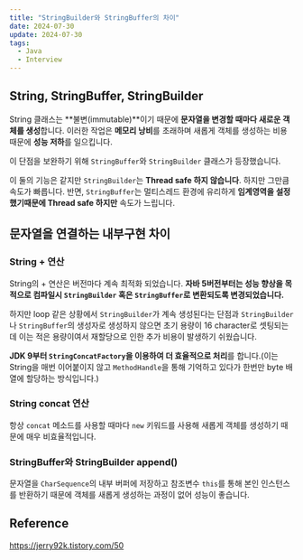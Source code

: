 ```yaml
---
title: "StringBuilder와 StringBuffer의 차이"
date: 2024-07-30
update: 2024-07-30
tags:
  - Java
  - Interview
---
```


## String, StringBuffer, StringBuilder

String 클래스는 **불변(immutable)**이기 때문에 **문자열을 변경할 때마다 새로운 객체를 생성**합니다. 이러한 작업은 **메모리 낭비**를 초래하며 새롭게 객체를 생성하는 비용 때문에 **성능 저하**를 일으킵니다.

이 단점을 보완하기 위해 `StringBuffer`와 `StringBuilder` 클래스가 등장했습니다.

이 둘의 기능은 같지만 `StringBuilder`는 **Thread safe 하지 않습니다**. 하지만 그만큼 속도가 빠릅니다.
반면, `StringBuffer`는 멀티스레드 환경에 유리하게 **임계영역을 설정했기때문에 Thread safe 하지만**  속도가 느립니다.

## 문자열을 연결하는 내부구현 차이

### String + 연산

String의 + 연산은 버전마다 계속 최적화 되었습니다. 
**자바 5버전부터는 성능 향상을 목적으로 컴파일시 `StringBuilder` 혹은 `StringBuffer`로 변환되도록 변경되었습니다.**

하지만 loop 같은 상황에서 `StringBuilder`가 계속 생성된다는 단점과 `StringBuilder`나 `StringBuffer`의 생성자로 생성하지 않으면 초기 용량이 16 character로 셋팅되는 데 이는 적은 용량이여서 재할당으로 인한 추가 비용이 발생하기 쉬웠습니다.

**JDK 9부터 `StringConcatFactory`을 이용하여 더 효율적으로 처리**를 합니다.(이는 String을 매번 이어붙이지 않고 `MethodHandle`을 통해 기억하고 있다가 한번만 byte 배열에 할당하는 방식입니다.)

### String concat 연산

항상 `concat` 메소드를 사용할 때마다 `new` 키워드를 사용해 새롭게 객체를 생성하기 때문에 매우 비효율적입니다.

### StringBuffer와 StringBuilder append()

문자열을 `CharSequence`의 내부 버퍼에 저장하고 참조변수 `this`를 통해 본인 인스턴스를 반환하기 때문에 객체를 새롭게 생성하는 과정이 없어 성능이 좋습니다.

## Reference

https://jerry92k.tistory.com/50







